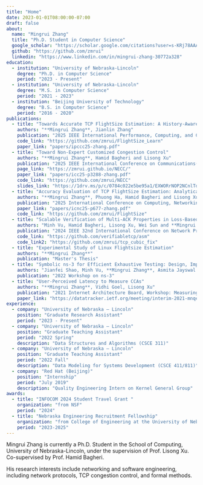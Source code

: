 ```yaml
---
title: "Home"
date: 2023-01-01T08:00:00-07:00
draft: false
about:
  name: "Mingrui Zhang"
  title: "Ph.D. Student in Computer Science"
  google_scholar: "https://scholar.google.com/citations?user=s-KRj78AAAAJ&hl=en"
  github: "https://github.com/zmrui"
  linkedin: "https://www.linkedin.com/in/mingrui-zhang-30772a328"
education:
  - institution: "University of Nebraska-Lincoln"
    degree: "Ph.D. in Computer Science"
    period: "2023 - Present"
  - institution: "University of Nebraska-Lincoln"
    degree: "M.S. in Computer Science"
    period: "2021 - 2023"
  - institution: "Beijing University of Technology"
    degree: "B.S. in Computer Science"
    period: "2016 - 2020"
publications:
  - title: "Towards Accurate TCP FlightSize Estimation: A History-Aware Learning Approach"
    authors: "**Mingrui Zhang**, Jianlin Zhang"
    publication: "2025 IEEE International Performance, Computing, and Communications Conference (IPCCC)"
    code_link: "https://github.com/zmrui/FlightSize_Learn"
    paper_link: "papers/ipccc25-zhang.pdf"
  - title: "Toward Non-Expert Customized Congestion Control"
    authors: "**Mingrui Zhang**, Hamid Bagheri and Lisong Xu"
    publication: "2025 IEEE International Conference on Communications(ICC)"
    page_link: "https://zmrui.github.io/NECC/"
    paper_link: "papers/icc25-p3288-zhang.pdf"
    code_link: "https://github.com/zmrui/NECC"
    slides_link: "https://1drv.ms/p/c/0784c022e5be95a1/EXWORrNOP2NCnlTdhFCfcUkB2kyzc2DCrHx57vxoiZYdsg?e=SA15IP"
  - title: "Accuracy Evaluation of TCP FlightSize Estimation: Analytical and Experimental Study"
    authors: "**Mingrui Zhang**, Phuong Ha, Hamid Bagheri and Lisong Xu"
    publication: "2025 International Conference on Computing, Networking and Communications (ICNC)"
    paper_link: "papers/icnc25-p677-zhang.pdf"
    code_link: "https://github.com/zmrui/FlightSize"
  - title: "Scalable Verification of Multi-ACK Properties in Loss-Based Congestion Control Implementations"
    authors: "Minh Vu, Hamid Bagheri, Lisong Xu, Wei Sun and **Mingrui Zhang**"
    publication: "2024 IEEE 32nd International Conference on Network Protocols (ICNP)"
    code_link: "https://github.com/verifiabletcp/asm"
    code_link2: "https://github.com/zmrui/tcp_cubic_fix"
  - title: "Experimental Study of Linux Flightsize Estimation"
    authors: "**Mingrui Zhang**"
    publication: "Master's Thesis"
  - title: "Symbolic ns-3 for Efficient Exhaustive Testing: Design, Implementation, and Simulations"
    authors: "Jianfei Shao, Minh Vu, **Mingrui Zhang**, Asmita Jayswal and Lisong Xu"
    publication: "2022 Workshop on ns-3"
  - title: "User-Perceived Latency to Measure CCAs"
    authors: "**Mingrui Zhang**, Vidhi Goel, Lisong Xu"
    publication: "2021 Internet Architecture Board, Workshop: Measuring Network Quality for End-Users"
    paper_link: "https://datatracker.ietf.org/meeting/interim-2021-mnqeuws-03/materials/slides-interim-2021-mnqeuws-03-sessa-mingrui-zhang-vidhi-goel-lisong-xu-user-perceived-latency-to-measure-ccas-00"
experience:
  - company: "University of Nebraska – Lincoln"
    position: "Graduate Research Assistant"
    period: "2023 - Present"
  - company: "University of Nebraska – Lincoln"
    position: "Graduate Teaching Assistant"
    period: "2022 Spring"
    description: "Data Structures and Algorithms (CSCE 311)"
  - company: "University of Nebraska – Lincoln"
    position: "Graduate Teaching Assistant"
    period: "2022 Fall"
    description: "Data Modeling for Systems Development (CSCE 411/811)"
  - company: "Red Hat (Beijing)"
    position: "Internship"
    period: "July 2019"
    description: "Quality Engineering Intern on Kernel General Group"
awards:
  - title: "INFOCOM 2024 Student Travel Grant "
    organization: "from NSF"
    period: "2024"
  - title: "Nebraska Engineering Recruitment Fellowship"
    organization: "from College of Engineering at the University of Nebraska – Lincoln"
    period: "2023-2025"
---
```


Mingrui Zhang is currently a Ph.D. Student in the School of Computing, University of Nebraska-Lincoln, under the supervision of Prof. Lisong Xu. Co-supervised by Prof. Hamid Bagheri.

His research interests include networking and software engineering, including network protocols, TCP congestion control, and formal methods.
